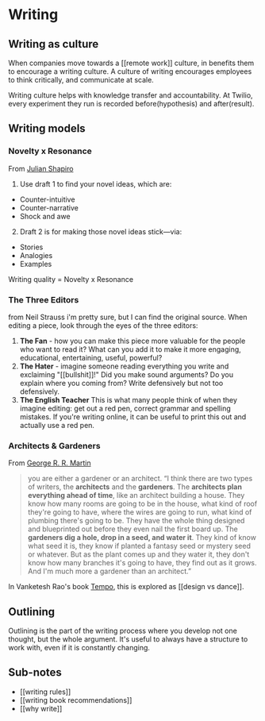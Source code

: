 # Writing

## Writing as culture

When companies move towards a [[remote work]] culture, in benefits them to encourage a writing culture. A culture of writing encourages employees to think critically, and communicate at scale.

Writing culture helps with knowledge transfer and accountability. At Twilio, every experiment they run is recorded before(hypothesis) and after(result).

## Writing models

### Novelty x Resonance

From [Julian Shapiro](https://twitter.com/Julian/status/1345071823923236864)

1. Use draft 1 to find your novel ideas, which are:

- Counter-intuitive
- Counter-narrative
- Shock and awe

2. Draft 2 is for making those novel ideas stick—via:

- Stories
- Analogies
- Examples

Writing quality = Novelty x Resonance

### The Three Editors

from Neil Strauss i'm pretty sure, but I can find the original source. When editing a piece, look through the eyes of the three editors:

1. **The Fan** - how you can make this piece more valuable for the people who want to read it? What can you add it to make it more engaging, educational, entertaining, useful, powerful?
2. **The Hater** - imagine someone reading everything you write and exclaiming "[[bullshit]]!" Did you make sound arguments? Do you explain where you coming from? Write defensively but not too defensively.
3. **The English Teacher** This is what many people think of when they imagine editing: get out a red pen, correct grammar and spelling mistakes. If you're writing online, it can be useful to print this out and actually use a red pen.

### Architects & Gardeners

From [George R. R. Martin](https://www.goodreads.com/quotes/749309-i-think-there-are-two-types-of-writers-the-architects)

> you are either a gardener or an architect. “I think there are two types of writers, the **architects** and the **gardeners**. The **architects plan everything ahead of time**, like an architect building a house. They know how many rooms are going to be in the house, what kind of roof they're going to have, where the wires are going to run, what kind of plumbing there's going to be. They have the whole thing designed and blueprinted out before they even nail the first board up. The **gardeners dig a hole, drop in a seed, and water it**. They kind of know what seed it is, they know if planted a fantasy seed or mystery seed or whatever. But as the plant comes up and they water it, they don't know how many branches it's going to have, they find out as it grows. And I'm much more a gardener than an architect.”

In Vanketesh Rao's book [Tempo](https://www.ribbonfarm.com/tempo/), this is explored as [[design vs dance]].

## Outlining

Outlining is the part of the writing process where you develop not one thought, but the whole argument. It's useful to always have a structure to work with, even if it is constantly changing.

## Sub-notes

- [[writing rules]]
- [[writing book recommendations]]
- [[why write]]
